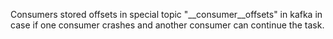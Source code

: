 Consumers stored offsets in special topic "__consumer__offsets" in kafka  in case if one consumer crashes and another consumer can continue the task.  
